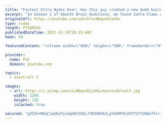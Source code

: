 ```yaml
---
title: "Fastest Ultra Nydus Ever: Has this guy created a new dumb build? Smooth Brain Auditions Season 2 Ep1"
excerpt: "In Season 1 of Smooth Brain Auditions, we found Santa Claws who wowed us with such smooth noggin' moves that we started a YT series just for him. In Season 2, the competition heats up and the auditions are getting even better! Who will be our next Smooth Brain?  0:00 Audition 1 13:14 Audition 2 21:45"
originalUrl: https://youtube.com/watch?v=WbqwxDJy4Xw
type: video
length: PT34M34S
publishedDateTime: 2021-12-10T19:15:40Z
heat: 50

featuredContent: "<iframe width=\"800\" height=\"500\" frameborder=\"0\" src=\"https://www.youtube.com/embed/WbqwxDJy4Xw\" allow=\"accelerometer; autoplay; encrypted-media; gyroscope; picture-in-picture\" allowfullscreen></iframe>"

provider:
  name: PiG
  domain: youtube.com

topics:
  - StarCraft 2

images:
  - url: https://i.ytimg.com/vi/WbqwxDJy4Xw/maxresdefault.jpg
    width: 1280
    height: 720
    isCached: true

secured: "pU5Ih+NOqC1wGbiPyiGgH8ZVb6LJfN3HKO42LgYAVRP9sUXY7VYY2KWof5+rjj7/8RjoXlSKXYLr7zrggWOrmOQg2ZM7ydcDmbIFZ5mUJaNfkzMc9WcmQu1EaQsREvsLY7/tzO9SlmUXBSHHWDCnnpd5AR5Gpvv0vpFkMdKigyguBf/H6cjEFs1dNwyefURxAwNWhxWR8Uk/8HSNF8Vak9bEWok8q3R//D/8HEjMcf1J8metyMsqeYO/pVsUCSpSFmRdb99GWP8jshDmIJ/6qMiZjIbuTkO4aGLEbMjcMwqrU0Q1dtXqoywXw7sU/QTosYcB24jO5a0qRE1MOHvShJQhhyI2US3i7Nqvsy27YGknlOLwPBtRKgzPlaD8SeTEipOevRU87EmVmNded4WFshEwGtSu1/iB0I4vfCa+sXs=;bVpLBx4x3lKvnEJkjL4tWA=="
---
```


